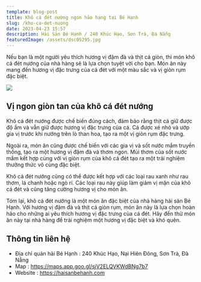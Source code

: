 ```yaml
---
template: blog-post
title: Khô cá đét nướng ngon hảo hạng tại Bé Hạnh
slug: /kho-ca-det-nuong
date: 2023-04-23 15:57
description: Hải Sản Bé Hạnh / 240 Khúc Hạo, Sơn Trà, Đà Nẵng
featuredImage: /assets/dsc05295.jpg
---
```

Nếu bạn là một người yêu thích hương vị đậm đà và thịt cá giòn, thì món khô cá đét nướng của nhà hàng sẽ là lựa chọn tuyệt vời cho bạn. Món ăn này mang đến hương vị đặc trưng của cá đét với một màu sắc và vị giòn rụm đặc biệt.

![](/assets/dsc05297.jpg)

## V﻿ị ngon giòn tan của khô cá đét nướng

Khô cá đét nướng được chế biến đúng cách, đảm bảo rằng thịt cá giữ được độ ẩm và vẫn giữ được hương vị đặc trưng của cá. Cá được xé nhỏ và ướp gia vị trước khi nướng trên lò than hoa, tạo ra một vị giòn rụm đặc trưng.

Ngoài ra, món ăn cũng được chế biến với các gia vị và sốt nước mắm truyền thống, tạo ra một hương vị đậm đà và thơm ngon. Mùi thơm của sốt nước mắm kết hợp cùng với vị giòn rụm của khô cá đét tạo ra một trải nghiệm thưởng thức vô cùng đặc biệt.

Khô cá đét nướng cũng có thể được kết hợp với các loại rau xanh như rau thơm, lá chanh hoặc ngò rí. Các loại rau này giúp làm giảm vị mặn của khô cá đét và cũng tăng cường hương vị cho món ăn.

Tóm lại, khô cá đét nướng là một món ăn đặc biệt của nhà hàng hải sản Bé Hạnh. Với hương vị đậm đà và thịt cá giòn rụm, món ăn này là lựa chọn hoàn hảo cho những ai yêu thích hương vị đặc trưng của cá đét. Hãy đến thử món ăn này tại nhà hàng để trải nghiệm một hương vị đặc biệt và khó quên.

## **T﻿hông tin liên hệ**

* Địa chỉ quán hải Bé Hạnh : 240 Khúc Hạo, Nại Hiên Đông, Sơn Trà, Đà Nẵng
* M﻿ap : https://maps.app.goo.gl/sjV2ELQVKWdBNg7b7
* Website : https://haisanbehanh.com